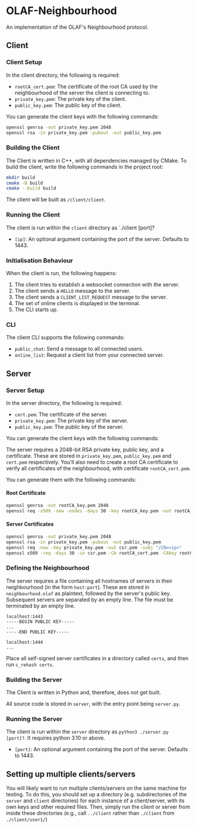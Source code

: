 # OLAF-Neighbourhood
An implementation of the OLAF's Neighbourhood protocol.

## Client

### Client Setup

In the client directory, the following is required:

- `rootCA_cert.pem`: The certificate of the root CA used by the neighbourhood of the server the client is connecting to.
- `private_key.pem`: The private key of the client.
- `public_key.pem`: The public key of the client.

You can generate the client keys with the following commands:

```bash
openssl genrsa -out private_key.pem 2048
openssl rsa -in private_key.pem -pubout -out public_key.pem
```

### Building the Client
The Client is written in C++, with all dependencies managed by CMake. To build the client, write the following commands in the project root:
```bash
mkdir build
cmake -B build
cmake --build build
```

The client will be built as `/client/client`.

### Running the Client

The client is run within the `client` directory as `./client [port]?

- `[ip]`: An optional argument containing the port of the server. Defaults to 1443.

### Initialisation Behaviour

When the client is run, the following happens:
1. The client tries to establish a websocket connection with the server.
2. The client sends a `HELLO` message to the server.
3. The client sends a `CLIENT_LIST_REQUEST` message to the server.
4. The set of online clients is displayed in the terminal.
5. The CLI starts up.

### CLI

The client CLI supports the following commands:

- `public_chat`: Send a message to all connected users.
- `online_list`: Request a client list from your connected server.

## Server

### Server Setup

In the server directory, the following is required:

- `cert.pem`: The certificate of the server.
- `private_key.pem`: The private key of the server.
- `public_key.pem`: The public key of the server.

You can generate the client keys with the following commands:

The server requires a 2048-bit RSA private key, public key, and a certificate. These are stored in `private_key.pem`, `public_key.pem` and `cert.pem` respectively. You'll also need to create a root CA certificate to verify all certificates of the neighbourhood, with certificate `rootCA_cert.pem`.

You can generate them with the following commands:

#### Root Certificate
```bash
openssl genrsa -out rootCA_key.pem 2048
openssl req -x509 -new -nodes -days 30 -key rootCA_key.pem -out rootCA_cert.pem
```

#### Server Certificates
```bash
openssl genrsa -out private_key.pem 2048
openssl rsa -in private_key.pem -pubout -out public_key.pem
openssl req -new -key private_key.pem -out csr.pem -subj "/CN=<ip>"
openssl x509 -req -days 30 -in csr.pem -CA rootCA_cert.pem -CAkey rootCA_key.pem -CAcreateserial -out cert.pem
```

### Defining the Neighbourhood

The server requires a file containing all hostnames of servers in their neighbourhood (in the form `host:port`). These are stored in `neighbourhood.olaf` as plaintext, followed by the server's public key. Subsequent servers are separated by an empty line. The file must be terminated by an empty line.

```
localhost:1443
-----BEGIN PUBLIC KEY-----
...
-----END PUBLIC KEY-----

localhost:1444
...
```

Place all self-signed server certificates in a directory called `certs`, and then run `c_rehash certs`.

### Building the Server
The Client is written in Python and, therefore, does not get built.

All source code is stored in `server`, with the entry point being `server.py`.

### Running the Server

The client is run within the `server` directory as `python3 ./server.py [port]?`. It requires python 3.10 or above.

- `[port]`: An optional argument containing the port of the server. Defaults to 1443.

## Setting up multiple clients/servers
You will likely want to run multiple clients/servers on the same machine for testing. To do this, you should set up a directory (e.g. subdirectories of the `server` and `client` directories) for each instance of a client/server, with its own keys and other required files. Then, simply run the client or server from inside these directories (e.g., call `../client` rather than `./client` from `./client/user1/`)

